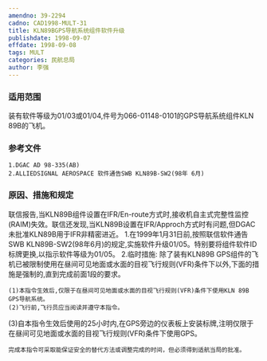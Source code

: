 ```yaml
---
amendno: 39-2294
cadno: CAD1998-MULT-31
title: KLN89BGPS导航系统组件软件升级
publishdate: 1998-09-07
effdate: 1998-09-08
tags: MULT
categories: 民航总局
author: 李强
---
```


### 适用范围 
装有软件等级为01/03或01/04,件号为066-01148-0101的GPS导航系统组件KLN 89B的飞机。

<!--more-->
### 参考文件
    1.DGAC AD 98-335(AB) 
    2.ALLIEDSIGNAL AEROSPACE 软件通告SWB KLN89B-SW2(98年 6月) 

### 原因、措施和规定 
联信报告,当KLN89B组件设置在IFR/En-route方式时,接收机自主式完整性监控(RAIM)失效。联信还发现,当KLN89B设置在IFR/Approch方式时有问题,但DGAC未批准KLN89B用于IFR非精密进近。 
    1.在1999年1月31日前,按照联信软件通告SWB KLN89B-SW2(98年6月)的规定,实施软件升级01/05。特别要将组件软件ID标牌更换,以指示软件等级为01/05。 
    2.临时措施: 
    除了装有KLN89B GPS组件的飞机已被限制使用在昼间可见地面或水面的目视飞行规则(VFR)条件下以外,下面的措施是强制的,直到完成前面1段的要求。 
       
    (1)本指令生效后,仅限于在昼间可见地面或水面的目视飞行规则(VFR)条件下使用KLN 89B GPS导航系统。 
    (2)飞行前,飞行员应当阅读并遵守本指令。 
(3)自本指令生效后使用的25小时内,在GPS旁边的仪表板上安装标牌,注明仅限于在昼间可见地面或水面的目视飞行规则(VFR)条件下使用GPS。 

    完成本指令可采取能保证安全的替代方法或调整完成的时间，但必须得到适航当局的批准。
